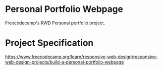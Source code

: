 # Personal Portfolio Webpage
Freecodecamp's RWD Personal portfolio project.

# Project Specification
https://www.freecodecamp.org/learn/responsive-web-design/responsive-web-design-projects/build-a-personal-portfolio-webpage
